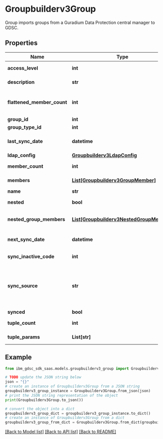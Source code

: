 # Groupbuilderv3Group

Group imports groups from a Guradium Data Protection central manager to GDSC.

## Properties

Name | Type | Description | Notes
------------ | ------------- | ------------- | -------------
**access_level** | **int** | Group access level. | [optional] 
**description** | **str** | Group description. | [optional] 
**flattened_member_count** | **int** | Flattened member count for nested groups. | [optional] 
**group_id** | **int** | Group ID. | [optional] 
**group_type_id** | **int** | Group type ID. | [optional] 
**last_sync_date** | **datetime** | Last synchronization date. | [optional] 
**ldap_config** | [**Groupbuilderv3LdapConfig**](Groupbuilderv3LdapConfig.md) |  | [optional] 
**member_count** | **int** | Group members count. | [optional] 
**members** | [**List[Groupbuilderv3GroupMember]**](Groupbuilderv3GroupMember.md) | Array of members. | [optional] 
**name** | **str** | Group name. | [optional] 
**nested** | **bool** | Nested (hierarchical). | [optional] 
**nested_group_members** | [**List[Groupbuilderv3NestedGroupMember]**](Groupbuilderv3NestedGroupMember.md) | Array of nested (hierarchical) members. | [optional] 
**next_sync_date** | **datetime** | Next synchronization date. | [optional] 
**sync_inactive_code** | **int** | Synchronization inactive code. | [optional] 
**sync_source** | **str** | Name of Guardium Data Protection central manager synchronized to the group. | [optional] 
**synced** | **bool** | Synchronized. | [optional] 
**tuple_count** | **int** | Group tuples count. | [optional] 
**tuple_params** | **List[str]** | Tuple parameters. | [optional] 

## Example

```python
from ibm_gdsc_sdk_saas.models.groupbuilderv3_group import Groupbuilderv3Group

# TODO update the JSON string below
json = "{}"
# create an instance of Groupbuilderv3Group from a JSON string
groupbuilderv3_group_instance = Groupbuilderv3Group.from_json(json)
# print the JSON string representation of the object
print(Groupbuilderv3Group.to_json())

# convert the object into a dict
groupbuilderv3_group_dict = groupbuilderv3_group_instance.to_dict()
# create an instance of Groupbuilderv3Group from a dict
groupbuilderv3_group_from_dict = Groupbuilderv3Group.from_dict(groupbuilderv3_group_dict)
```
[[Back to Model list]](../README.md#documentation-for-models) [[Back to API list]](../README.md#documentation-for-api-endpoints) [[Back to README]](../README.md)


